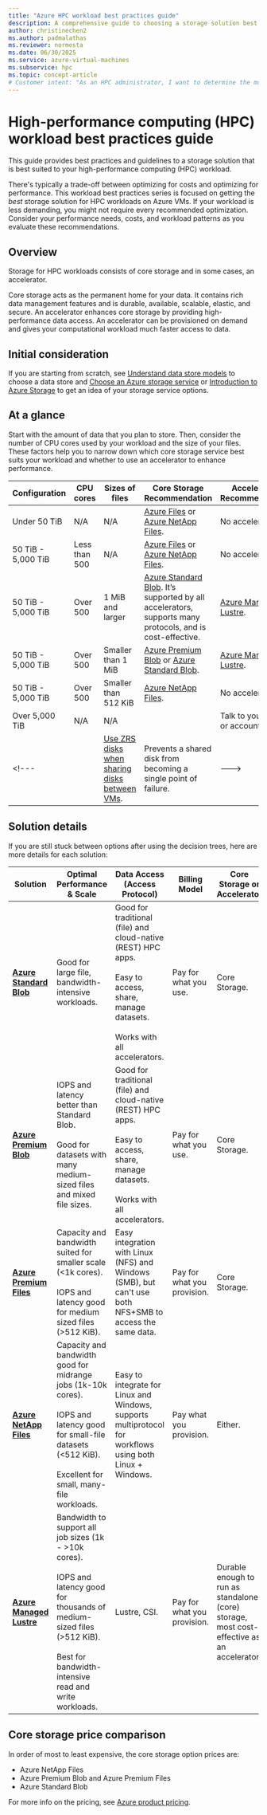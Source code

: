 ```yaml
---
title: "Azure HPC workload best practices guide"
description: A comprehensive guide to choosing a storage solution best suited to your HPC workloads.
author: christinechen2
ms.author: padmalathas
ms.reviewer: normesta
ms.date: 06/30/2025
ms.service: azure-virtual-machines
ms.subservice: hpc
ms.topic: concept-article 
# Customer intent: "As an HPC administrator, I want to determine the most suitable storage solution for my high-performance computing workloads, so that I can optimize performance and manage costs effectively."
---
```

# High-performance computing (HPC) workload best practices guide

<!-- [!INCLUDE[appliesto-sqlvm](../../includes/appliesto-sqlvm.md)] -->

This guide provides best practices and guidelines to a storage solution that is best suited to your high-performance computing (HPC) workload.

There's typically a trade-off between optimizing for costs and optimizing for performance. This workload best practices series is focused on getting the *best* storage solution for HPC workloads on Azure VMs. If your workload is less demanding, you might not require every recommended optimization. Consider your performance needs, costs, and workload patterns as you evaluate these recommendations.

## Overview

Storage for HPC workloads consists of core storage and in some cases, an accelerator.  

Core storage acts as the permanent home for your data. It contains rich data management features and is durable, available, scalable, elastic, and secure. An accelerator enhances core storage by providing high-performance data access. An accelerator can be provisioned on demand and gives your computational workload much faster access to data.


## Initial consideration

If you are starting from scratch, see [Understand data store models](/azure/architecture/guide/technology-choices/data-store-overview) to choose a data store and [Choose an Azure storage service](/azure/architecture/guide/technology-choices/storage-options) or [Introduction to Azure Storage](/azure/storage/common/storage-introduction) to get an idea of your storage service options. 

## At a glance

Start with the amount of data that you plan to store. Then, consider the number of CPU cores used by your workload and the size of your files. These factors help you to narrow down which core storage service best suits your workload and whether to use an accelerator to enhance performance.


|Configuration  |CPU cores  |Sizes of files  |Core Storage Recommendation  |Accelerator Recommendation  |
|---------|---------|---------|---------|---------|
|Under 50 TiB     |N/A |N/A        | [Azure Files](/azure/storage/files/) or [Azure NetApp Files](/azure/azure-netapp-files/).        |No accelerator  |
|50 TiB - 5,000 TiB |Less than 500 |N/A|[Azure Files](/azure/storage/files/) or [Azure NetApp Files](/azure/azure-netapp-files/).        |No accelerator  |
|50 TiB - 5,000 TiB |Over 500      |1 MiB and larger| [Azure Standard Blob](/azure/storage/blobs/). It’s supported by all accelerators, supports many protocols, and is cost-effective. | [Azure Managed Lustre](/azure/azure-managed-lustre/).    |
|50 TiB - 5,000 TiB |Over 500      |Smaller than 1 MiB| [Azure Premium Blob](/azure/storage/blobs/storage-blob-block-blob-premium) or [Azure Standard Blob](/azure/storage/blobs/). | [Azure Managed Lustre](/azure/azure-managed-lustre/).     |
|50 TiB - 5,000 TiB |Over 500      |Smaller than 512 KiB| [Azure NetApp Files](/azure/azure-netapp-files/).    |No accelerator  |
|Over 5,000 TiB |N/A      |N/A|    |Talk to your field or account team.   |
<!---|     |[Use ZRS disks when sharing disks between VMs](#use-zrs-disks-when-sharing-disks-between-vms).         |Prevents a shared disk from becoming a single point of failure.         | --->

## Solution details

If you are still stuck between options after using the decision trees, here are more details for each solution:

|Solution |Optimal Performance & Scale |Data Access (Access Protocol) |Billing Model |Core Storage or Accelerator |
|---|---|---|---|---|
| [**Azure Standard Blob**](/azure/storage/blobs/) | Good for large file, bandwidth-intensive workloads. | Good for traditional (file) and cloud-native (REST) HPC apps. <br><br> Easy to access, share, manage datasets.<br><br> Works with all accelerators. | Pay for what you use. | Core Storage. |
| [**Azure Premium Blob**](/azure/storage/blobs/storage-blob-block-blob-premium) | IOPS and latency better than Standard Blob. <br><br> Good for datasets with many medium-sized files and mixed file sizes.  | Good for traditional (file) and cloud-native (REST) HPC apps. <br><br> Easy to access, share, manage datasets. <br><br> Works with all accelerators.| Pay for what you use. | Core Storage. |
| [**Azure Premium Files**](/azure/storage/files/) | Capacity and bandwidth suited for smaller scale (<1k cores). <br><br> IOPS and latency good for medium sized files (>512 KiB). | Easy integration with Linux (NFS) and Windows (SMB), but can't use both NFS+SMB to access the same data. | Pay for what you provision. | Core Storage. |
| [**Azure NetApp Files**](/azure/azure-netapp-files/) | Capacity and bandwidth good for midrange jobs (1k-10k cores). <br><br> IOPS and latency good for small-file datasets (<512 KiB). <br><br> Excellent for small, many-file workloads. | Easy to integrate for Linux and Windows, supports multiprotocol for workflows using both Linux + Windows. | Pay what you provision. | Either. |
| [**Azure Managed Lustre**](/azure/azure-managed-lustre/) | Bandwidth to support all job sizes (1k - >10k cores). <br><br> IOPS and latency good for thousands of medium-sized files (>512 KiB). <br><br> Best for bandwidth-intensive read and write workloads. | Lustre, CSI. | Pay for what you provision. | Durable enough to run as standalone (core) storage, most cost-effective as an accelerator. |

## Core storage price comparison

In order of most to least expensive, the core storage option prices are: 
- Azure NetApp Files
- Azure Premium Blob and Azure Premium Files
- Azure Standard Blob

For more info on the pricing, see [Azure product pricing](https://azure.microsoft.com/pricing/#product-pricing).

